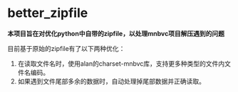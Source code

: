 # better_zipfile

**本项目旨在对优化python中自带的zipfile，以处理mnbvc项目解压遇到的问题**

目前基于原始的zipfile有了以下两种优化：

1. 在读取文件名时，使用alan的charset-mnbvc库，支持更多种类型的文件内文件名编码。
2. 如果遇到文件尾部多余的数据时，自动处理掉尾部数据并正确读取。